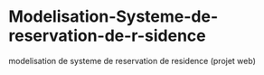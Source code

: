 # Modelisation-Systeme-de-reservation-de-r-sidence
modelisation de systeme de reservation de residence (projet web)

